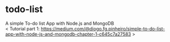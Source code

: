 # todo-list
A simple To-do list App with Node.js and MongoDB </br>
< Tutorial part 1: https://medium.com/@diogo.fg.pinheiro/simple-to-do-list-app-with-node-js-and-mongodb-chapter-1-c645c7a27583 >
